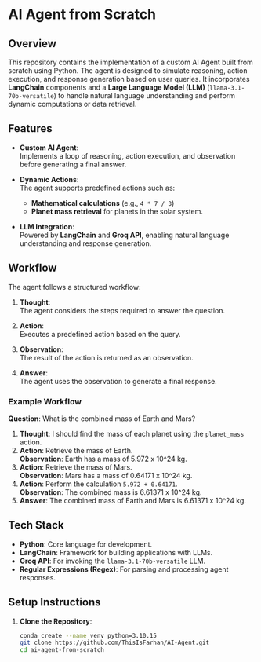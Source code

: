 # AI Agent from Scratch

## Overview

This repository contains the implementation of a custom AI Agent built from scratch using Python. The agent is designed to simulate reasoning, action execution, and response generation based on user queries. It incorporates **LangChain** components and a **Large Language Model (LLM)** (`llama-3.1-70b-versatile`) to handle natural language understanding and perform dynamic computations or data retrieval.

## Features

- **Custom AI Agent**:  
  Implements a loop of reasoning, action execution, and observation before generating a final answer.

- **Dynamic Actions**:  
  The agent supports predefined actions such as:
  - **Mathematical calculations** (e.g., `4 * 7 / 3`)
  - **Planet mass retrieval** for planets in the solar system.

- **LLM Integration**:  
  Powered by **LangChain** and **Groq API**, enabling natural language understanding and response generation.

## Workflow

The agent follows a structured workflow:
1. **Thought**:  
   The agent considers the steps required to answer the question.
   
2. **Action**:  
   Executes a predefined action based on the query.

3. **Observation**:  
   The result of the action is returned as an observation.

4. **Answer**:  
   The agent uses the observation to generate a final response.

### Example Workflow

**Question**: What is the combined mass of Earth and Mars?  
1. **Thought**: I should find the mass of each planet using the `planet_mass` action.  
2. **Action**: Retrieve the mass of Earth.  
   **Observation**: Earth has a mass of 5.972 x 10^24 kg.  
3. **Action**: Retrieve the mass of Mars.  
   **Observation**: Mars has a mass of 0.64171 x 10^24 kg.  
4. **Action**: Perform the calculation `5.972 + 0.64171`.  
   **Observation**: The combined mass is 6.61371 x 10^24 kg.  
5. **Answer**: The combined mass of Earth and Mars is 6.61371 x 10^24 kg.

## Tech Stack

- **Python**: Core language for development.
- **LangChain**: Framework for building applications with LLMs.
- **Groq API**: For invoking the `llama-3.1-70b-versatile` LLM.
- **Regular Expressions (Regex)**: For parsing and processing agent responses.

## Setup Instructions

1. **Clone the Repository**:
   ```bash
   conda create --name venv python=3.10.15
   git clone https://github.com/ThisIsFarhan/AI-Agent.git
   cd ai-agent-from-scratch
